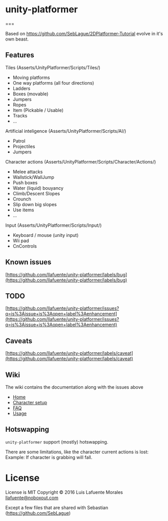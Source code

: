 # unity-platformer
===

Based on https://github.com/SebLague/2DPlatformer-Tutorial evolve
in it's own beast.

## Features


Tiles (Asserts/UnityPlatformer/Scripts/Tiles/)

* Moving platforms
* One way platforms (all four directions)
* Ladders
* Boxes (movable)
* Jumpers
* Ropes
* Item (Pickable / Usable)
* Tracks
* ...


Artificial inteligence (Asserts/UnityPlatformer/Scripts/AI/)

* Patrol
* Projectiles
* Jumpers


Character actions (Asserts/UnityPlatformer/Scripts/Character/Actions/)

* Melee attacks
* Wallstick/WallJump
* Push boxes
* Water (liquid) bouyancy
* Climb/Descent Slopes
* Crounch
* Slip down big slopes
* Use items
* ...


Input (Asserts/UnityPlatformer/Scripts/Input/)
* Keyboard / mouse (unity input)
* Wii pad
* CnControls


## Known issues

[https://github.com/llafuente/unity-platformer/labels/bug](https://github.com/llafuente/unity-platformer/labels/bug)

## TODO

[https://github.com/llafuente/unity-platformer/issues?q=is%3Aissue+is%3Aopen+label%3Aenhancement](https://github.com/llafuente/unity-platformer/issues?q=is%3Aissue+is%3Aopen+label%3Aenhancement)

## Caveats

[https://github.com/llafuente/unity-platformer/labels/caveat](https://github.com/llafuente/unity-platformer/labels/caveat)

## Wiki

The wiki contains the documentation along with the issues above

* [Home](/llafuente/unity-platformer/wiki)
* [Character setup](/llafuente/unity-platformer/wiki/Character-setup)
* [FAQ](/llafuente/unity-platformer/wiki/FAQ)
* [Usage](/llafuente/unity-platformer/wiki/Usage)

## Hotswapping

`unity-platformer` support (mostly) hotswapping.

There are some limitations, like the character current actions is lost: Example: If character is grabbing will fall.

# License

License is MIT Copyright © 2016 Luis Lafuente Morales <llafuente@noboxout.com>

Except a few files that are shared with Sebastian (https://github.com/SebLague)
